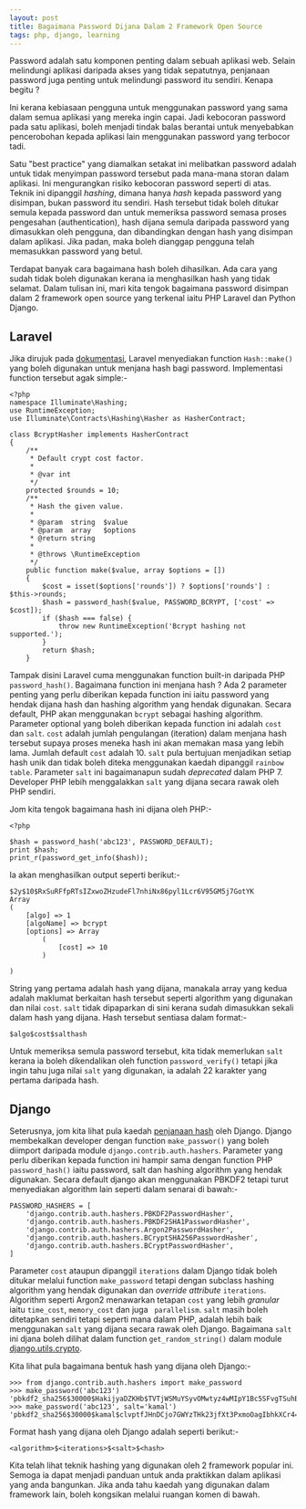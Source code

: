 ```yaml
---
layout: post
title: Bagaimana Password Dijana Dalam 2 Framework Open Source
tags: php, django, learning
---
```


Password adalah satu komponen penting dalam sebuah aplikasi web. Selain melindungi aplikasi daripada akses yang tidak sepatutnya, penjanaan password juga penting untuk melindungi password itu sendiri. Kenapa begitu ?

Ini kerana kebiasaan pengguna untuk menggunakan password yang sama dalam semua aplikasi yang mereka ingin capai. Jadi kebocoran password pada satu aplikasi, boleh menjadi tindak balas berantai untuk menyebabkan pencerobohan kepada aplikasi lain menggunakan password yang terbocor tadi.

Satu "best practice" yang diamalkan setakat ini melibatkan password adalah untuk tidak menyimpan password tersebut pada mana-mana storan dalam aplikasi. Ini mengurangkan risiko kebocoran password seperti di atas. Teknik ini dipanggil _hashing_, dimana hanya _hash_ kepada password yang disimpan, bukan password itu sendiri. Hash tersebut tidak boleh ditukar semula kepada password dan untuk memeriksa password semasa proses pengesahan (authentication), hash dijana semula daripada password yang dimasukkan oleh pengguna, dan dibandingkan dengan hash yang disimpan dalam aplikasi. Jika padan, maka boleh dianggap pengguna telah memasukkan password yang betul.

Terdapat banyak cara bagaimana hash boleh dihasilkan. Ada cara yang sudah tidak boleh digunakan kerana ia menghasilkan hash yang tidak selamat. Dalam tulisan ini, mari kita tengok bagaimana password disimpan dalam 2 framework open source yang terkenal iaitu PHP Laravel dan Python Django.

## Laravel
Jika dirujuk pada [dokumentasi][1], Laravel menyediakan function `Hash::make()` yang boleh digunakan untuk menjana hash bagi password. Implementasi function tersebut agak simple:-

```
<?php
namespace Illuminate\Hashing;
use RuntimeException;
use Illuminate\Contracts\Hashing\Hasher as HasherContract;

class BcryptHasher implements HasherContract
{
    /**
     * Default crypt cost factor.
     *
     * @var int
     */
    protected $rounds = 10;
    /**
     * Hash the given value.
     *
     * @param  string  $value
     * @param  array   $options
     * @return string
     *
     * @throws \RuntimeException
     */
    public function make($value, array $options = [])
    {
        $cost = isset($options['rounds']) ? $options['rounds'] : $this->rounds;
        $hash = password_hash($value, PASSWORD_BCRYPT, ['cost' => $cost]);
        if ($hash === false) {
            throw new RuntimeException('Bcrypt hashing not supported.');
        }
        return $hash;
    }
```
Tampak disini Laravel cuma menggunakan function built-in daripada PHP `password_hash()`. Bagaimana function ini menjana hash ? Ada 2 parameter penting yang perlu diberikan kepada function ini iaitu password yang hendak dijana hash dan hashing algorithm yang hendak digunakan. Secara default, PHP akan menggunakan `bcrypt` sebagai hashing algorithm. Parameter optional yang boleh diberikan kepada function ini adalah `cost` dan `salt`. `cost` adalah jumlah pengulangan (iteration) dalam menjana hash tersebut supaya proses meneka hash ini akan memakan masa yang lebih lama. Jumlah default `cost` adalah 10. `salt` pula bertujuan menjadikan setiap hash unik dan tidak boleh diteka menggunakan kaedah dipanggil `rainbow table`. Parameter `salt` ini bagaimanapun sudah _deprecated_ dalam PHP 7. Developer PHP lebih menggalakkan `salt` yang dijana secara rawak oleh PHP sendiri.

Jom kita tengok bagaimana hash ini dijana oleh PHP:-

```
<?php

$hash = password_hash('abc123', PASSWORD_DEFAULT);
print $hash;
print_r(password_get_info($hash));
```
Ia akan menghasilkan output seperti berikut:-

```
$2y$10$RxSuRFfpRTsIZxwoZHzudeFl7nhiNx86pyl1Lcr6V95GM5j7GotYK
Array
(
    [algo] => 1
    [algoName] => bcrypt
    [options] => Array
        (
            [cost] => 10
        )

)
```
String yang pertama adalah hash yang dijana, manakala array yang kedua adalah maklumat berkaitan hash tersebut seperti algorithm yang digunakan dan nilai `cost`. `salt` tidak dipaparkan di sini kerana sudah dimasukkan sekali dalam hash yang dijana. Hash tersebut sentiasa dalam format:-

```
$algo$cost$salthash
```
Untuk memeriksa semula password tersebut, kita tidak memerlukan `salt` kerana ia boleh dikendalikan oleh function `password_verify()` tetapi jika ingin tahu juga nilai `salt` yang digunakan, ia adalah 22 karakter yang pertama daripada hash.

## Django
Seterusnya, jom kita lihat pula kaedah [penjanaan hash][django-hash] oleh Django. Django membekalkan developer dengan function `make_passwor()` yang boleh diimport daripada module `django.contrib.auth.hashers`. Parameter yang perlu diberikan kepada function ini hampir sama dengan function PHP `password_hash()` iaitu password, salt dan hashing algorithm yang hendak digunakan. Secara default django akan menggunakan PBKDF2 tetapi turut menyediakan algorithm lain seperti dalam senarai di bawah:-

```
PASSWORD_HASHERS = [
    'django.contrib.auth.hashers.PBKDF2PasswordHasher',
    'django.contrib.auth.hashers.PBKDF2SHA1PasswordHasher',
    'django.contrib.auth.hashers.Argon2PasswordHasher',
    'django.contrib.auth.hashers.BCryptSHA256PasswordHasher',
    'django.contrib.auth.hashers.BCryptPasswordHasher',
]
```
Parameter `cost` ataupun dipanggil `iterations` dalam Django tidak boleh ditukar melalui function `make_password` tetapi dengan subclass hashing algorithm yang hendak digunakan dan _override_ _attribute_ `iterations`. Algorithm seperti Argon2 menawarkan tetapan `cost` yang lebih _granular_ iaitu `time_cost`, `memory_cost` dan juga `
parallelism`. `salt` masih boleh ditetapkan sendiri tetapi seperti mana dalam PHP, adalah lebih baik menggunakan `salt` yang dijana secara rawak oleh Django. Bagaimana `salt` ini djana boleh dilihat dalam function `get_random_string()` dalam module [django.utils.crypto][2].

Kita lihat pula bagaimana bentuk hash yang dijana oleh Django:-

```
>>> from django.contrib.auth.hashers import make_password
>>> make_password('abc123')
'pbkdf2_sha256$30000$HakijyaDZKHb$TVTjWSMuYSyvOMwtyz4wMIpY1Bc5SFvgTSuhBJXATXM='
>>> make_password('abc123', salt='kamal')
'pbkdf2_sha256$30000$kamal$clvptfJHnDCjo7GWYzTHk23jfXt3PxmoOagIbhkXCr4='
```
Format hash yang dijana oleh Django adalah seperti berikut:-

```
<algorithm>$<iterations>$<salt>$<hash>
```
Kita telah lihat teknik hashing yang digunakan oleh 2 framework popular ini. Semoga ia dapat menjadi panduan untuk anda praktikkan dalam aplikasi yang anda bangunkan. Jika anda tahu kaedah yang digunakan dalam framework lain, boleh kongsikan melalui ruangan komen di bawah.

[2]:https://github.com/django/django/blob/master/django/utils/crypto.py#L54

[1]:https://laravel.com/docs/5.3/hashing
[django-hash]:https://docs.djangoproject.com/en/1.10/topics/auth/passwords/
